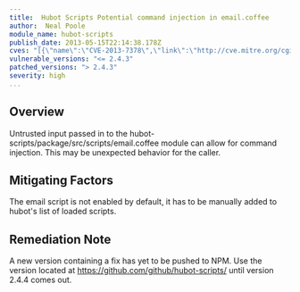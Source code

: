 ```yaml
---
title:  Hubot Scripts Potential command injection in email.coffee
author:  Neal Poole
module_name: hubot-scripts
publish_date: 2013-05-15T22:14:38.178Z
cves: "[{\"name\":\"CVE-2013-7378\",\"link\":\"http://cve.mitre.org/cgi-bin/cvename.cgi?name=CVE-2013-7378\"}]"
vulnerable_versions: "<= 2.4.3"
patched_versions: "> 2.4.3"
severity: high
...
```


## Overview
Untrusted input passed in to the hubot-scripts/package/src/scripts/email.coffee module can allow for command injection. This may be unexpected behavior for the caller.
 
 ## Mitigating Factors
The email script is not enabled by default, it has to be manually added to hubot's list of loaded scripts.

## Remediation Note
A new version containing a fix has yet to be pushed to NPM. Use the version located at https://github.com/github/hubot-scripts/ until version 2.4.4 comes out.
